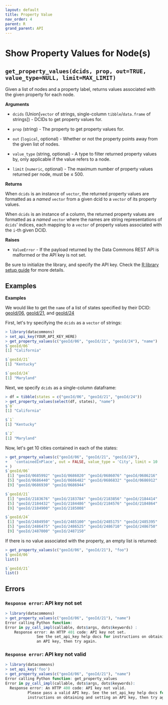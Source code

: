 ```yaml
---
layout: default
title: Property Value
nav_order: 4
parent: R
grand_parent: API
---
```


# Show Property Values for Node(s)

## `get_property_values(dcids, prop, out=TRUE, value_type=NULL, limit=MAX_LIMIT)`

Given a list of nodes and a property label, returns values associated with the
given property for each node.

**Arguments**

*   `dcids` (Union[`vector` of strings, single-column `tibble`/`data.frame` of strings]) - DCIDs to get property values for.

*   `prop` (string) - The property to get property values for.

*   `out` (`logical`, optional) - Whether or not the property points away from the given list of nodes.

*   `value_type` (string, optional) - A type to filter returned property values by, only applicable if
    the value refers to a node.

*   `limit` (`numeric`, optional) - The maximum number of property values returned per node, must be ≤ 500.

**Returns**

When `dcids` is an instance of `vector`, the returned property values are
formatted as a *named* `vector` from a given dcid to a `vector` of its property
values.

When `dcids` is an instance of a column, the returned property values are
formatted as a *named* `vector` where the names are string representations
of `dcids`' indices, each mapping to a `vector` of property values associated
with the `i`-th given DCID.

**Raises**

*   `ValueError` - If the payload returned by the Data Commons REST API is malformed or the API key is not set.

Be sure to initialize the library, and specify the API key. Check the [R library setup guide](/api/r/) for more details.

## Examples

**Examples**

We would like to get the `name` of a list of states specified by their DCID:
[geoId/06](https://browser.datacommons.org/kg?dcid=geoId/06),
[geoId/21](https://browser.datacommons.org/kg?dcid=geoId/21), and
[geoId/24](https://browser.datacommons.org/kg?dcid=geoId/24)

First, let's try specifying the `dcids` as a `vector` of strings:

```r
> library(datacommons)
> set_api_key(YOUR_API_KEY_HERE)
> get_property_values(c("geoId/06", "geoId/21", "geoId/24"), "name")
$`geoId/06`
[1] "California"

$`geoId/21`
[1] "Kentucky"

$`geoId/24`
[1] "Maryland"

```

Next, we specify `dcids` as a single-column dataframe:

```r
> df = tibble(states = c("geoId/06", "geoId/21", "geoId/24"))
> get_property_values(select(df, states), "name")
$`0`
[1] "California"

$`1`
[1] "Kentucky"

$`2`
[1] "Maryland"

```

Now, let's get 10 cities contained in each of the states:

```r
> get_property_values(c("geoId/06", "geoId/21", "geoId/24"),
+   'containedInPlace', out = FALSE, value_type = 'City', limit = 10
+ )
$`geoId/06`
 [1] "geoId/0685992" "geoId/0686020" "geoId/0686076" "geoId/0686216"
 [5] "geoId/0686440" "geoId/0686482" "geoId/0686832" "geoId/0686912"
 [9] "geoId/0686930" "geoId/0686944"

$`geoId/21`
 [1] "geoId/2183676" "geoId/2183784" "geoId/2183856" "geoId/2184414"
 [5] "geoId/2184432" "geoId/2184486" "geoId/2184576" "geoId/2184864"
 [9] "geoId/2184900" "geoId/2185008"

$`geoId/24`
 [1] "geoId/2484950" "geoId/2485100" "geoId/2485175" "geoId/2485395"
 [5] "geoId/2486475" "geoId/2486525" "geoId/2486710" "geoId/2486750"
 [9] "geoId/2487000" "geoId/2487150"
```

If there is no value associated with the property, an empty list is returned:

```r
> get_property_values(c("geoId/06", "geoId/21"), "foo")
$`geoId/06`
list()

$`geoId/21`
list()

```

## Errors

### `Response error`: API key not set

```r
> library(datacommons)
> get_property_values(c("geoId/06", "geoId/21"), "name")
Error calling Python function:
Error in py_call_impl(callable, dots$args, dots$keywords) : 
	Response error: An HTTP 401 code: API key not set.
	          See the set_api_key help docs for instructions on obtaining and setting
	          an API key, then try again.
```

### `Response error`: API key not valid

```r
> library(datacommons)
> set_api_key('foo')
> get_property_values(c("geoId/06", "geoId/21"), "name")
Error calling Python function: get_property_values
Error in py_call_impl(callable, dots$args, dots$keywords): 
  Response error: An HTTP 400 code: API key not valid.
          Please pass a valid API key. See the set_api_key help docs for
          instructions on obtaining and setting an API key, then try again.
```
